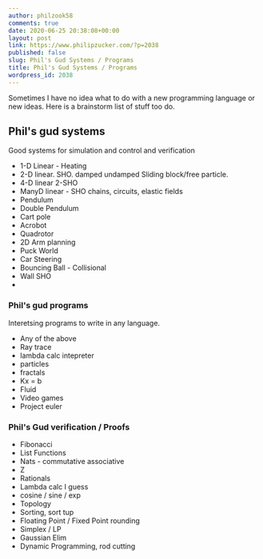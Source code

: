 ```yaml
---
author: philzook58
comments: true
date: 2020-06-25 20:38:08+00:00
layout: post
link: https://www.philipzucker.com/?p=2038
published: false
slug: Phil's Gud Systems / Programs
title: Phil's Gud Systems / Programs
wordpress_id: 2038
---
```





Sometimes I have no idea what to do with a new programming language or new ideas. Here is a brainstorm list of stuff too do.







## Phil's gud systems







Good systems for simulation and control and verification







  * 1-D Linear - Heating
  * 2-D linear. SHO. damped undamped Sliding block/free particle.
  * 4-D linear 2-SHO
  * ManyD linear - SHO chains, circuits, elastic fields
  * Pendulum
  * Double Pendulum
  * Cart pole
  * Acrobot
  * Quadrotor
  * 2D Arm planning
  * Puck World
  * Car Steering
  * Bouncing Ball - Collisional
  * Wall SHO
  * 





### Phil's gud programs







Interetsing programs to write in any language. 







  * Any of the above
  * Ray trace
  * lambda calc intepreter
  * particles
  * fractals
  * Kx = b
  * Fluid
  * Video games
  * Project euler






### Phil's Gud verification / Proofs







  * Fibonacci
  * List Functions
  * Nats - commutative associative
  * Z 
  * Rationals
  * Lambda calc I guess
  * cosine / sine / exp
  * Topology
  * Sorting, sort tup
  * Floating Point / Fixed Point rounding
  * Simplex / LP
  * Gaussian Elim
  * Dynamic Programming, rod cutting








